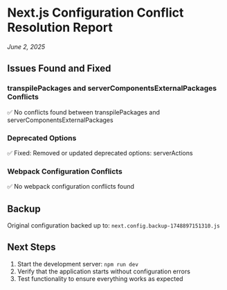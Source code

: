 # Next.js Configuration Conflict Resolution Report
*June 2, 2025*

## Issues Found and Fixed

### transpilePackages and serverComponentsExternalPackages Conflicts
✅ No conflicts found between transpilePackages and serverComponentsExternalPackages

### Deprecated Options
✅ Fixed: Removed or updated deprecated options: serverActions

### Webpack Configuration Conflicts
✅ No webpack configuration conflicts found

## Backup
Original configuration backed up to: `next.config.backup-1748897151310.js`

## Next Steps
1. Start the development server: `npm run dev`
2. Verify that the application starts without configuration errors
3. Test functionality to ensure everything works as expected
